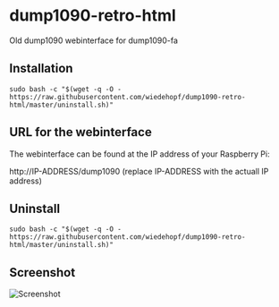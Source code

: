# dump1090-retro-html
Old dump1090 webinterface for dump1090-fa


## Installation

```
sudo bash -c "$(wget -q -O - https://raw.githubusercontent.com/wiedehopf/dump1090-retro-html/master/uninstall.sh)"
```

## URL for the webinterface

The webinterface can be found at the IP address of your Raspberry Pi:

http://IP-ADDRESS/dump1090 (replace IP-ADDRESS with the actuall IP address)

## Uninstall

```
sudo bash -c "$(wget -q -O - https://raw.githubusercontent.com/wiedehopf/dump1090-retro-html/master/uninstall.sh)"
```

## Screenshot

![Screenshot](https://raw.githubusercontent.com/wiedehopf/adsb-wiki/images/screenshots/dump1090-fa-retro.png)
